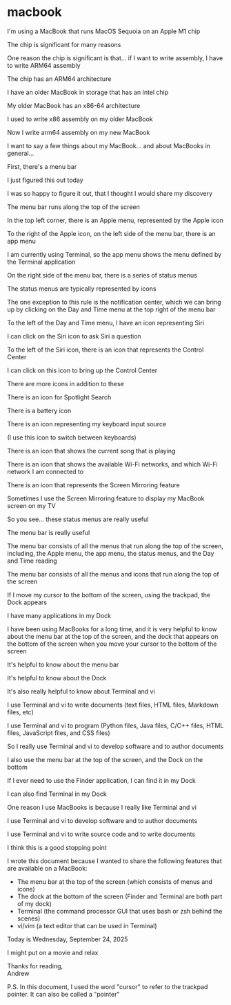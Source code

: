 # macbook

I'm using a MacBook that runs MacOS Sequoia on an Apple M1 chip

The chip is significant for many reasons

One reason the chip is significant is that... if I want to write assembly, I have to write ARM64 assembly

The chip has an ARM64 architecture

I have an older MacBook in storage that has an Intel chip

My older MacBook has an x86-64 architecture

I used to write x86 assembly on my older MacBook

Now I write arm64 assembly on my new MacBook

I want to say a few things about my MacBook... and about MacBooks in general...

First, there's a menu bar

I just figured this out today

I was so happy to figure it out, that I thought I would share my discovery

The menu bar runs along the top of the screen

In the top left corner, there is an Apple menu, represented by the Apple icon

To the right of the Apple icon, on the left side of the menu bar, there is an app menu

I am currently using Terminal, so the app menu shows the menu defined by the Terminal application

On the right side of the menu bar, there is a series of status menus

The status menus are typically represented by icons

The one exception to this rule is the notification center, which we can bring up by clicking on the Day and Time menu at the top right of the menu bar

To the left of the Day and Time menu, I have an icon representing Siri

I can click on the Siri icon to ask Siri a question

To the left of the Siri icon, there is an icon that represents the Control Center

I can click on this icon to bring up the Control Center

There are more icons in addition to these

There is an icon for Spotlight Search

There is a battery icon

There is an icon representing my keyboard input source

(I use this icon to switch between keyboards)

There is an icon that shows the current song that is playing

There is an icon that shows the available Wi-Fi networks, and which Wi-Fi network I am connected to

There is an icon that represents the Screen Mirroring feature

Sometimes I use the Screen Mirroring feature to display my MacBook screen on my TV

So you see... these status menus are really useful

The menu bar is really useful

The menu bar consists of all the menus that run along the top of the screen, including, the Apple menu, the app menu, the status menus, and the Day and Time reading

The menu bar consists of all the menus and icons that run along the top of the screen

If I move my cursor to the bottom of the screen, using the trackpad, the Dock appears

I have many applications in my Dock

I have been using MacBooks for a long time, and it is very helpful to know about the menu bar at the top of the screen, and the dock that appears on the bottom of the screen when you move your cursor to the bottom of the screen

It's helpful to know about the menu bar

It's helpful to know about the Dock

It's also really helpful to know about Terminal and vi

I use Terminal and vi to write documents (text files, HTML files, Markdown files, etc)

I use Terminal and vi to program (Python files, Java files, C/C++ files, HTML files, JavaScript files, and CSS files)

So I really use Terminal and vi to develop software and to author documents

I also use the menu bar at the top of the screen, and the Dock on the bottom

If I ever need to use the Finder application, I can find it in my Dock

I can also find Terminal in my Dock

One reason I use MacBooks is because I really like Terminal and vi

I use Terminal and vi to develop software and to author documents

I use Terminal and vi to write source code and to write documents

I think this is a good stopping point

I wrote this document because I wanted to share the following features that are available on a MacBook:
- The menu bar at the top of the screen (which consists of menus and icons)
- The dock at the bottom of the screen (Finder and Terminal are both part of my dock)
- Terminal (the command processor GUI that uses bash or zsh behind the scenes)
- vi/vim (a text editor that can be used in Terminal)

Today is Wednesday, September 24, 2025

I might put on a movie and relax

Thanks for reading,  
Andrew

P.S. In this document, I used the word "cursor" to refer to the trackpad pointer. It can also be called a "pointer"
